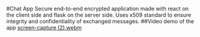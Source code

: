 #Chat App
Secure end-to-end encrypted application made with react on the client side and flask on the server side.
Uses x509 standard to ensure integrity and confidentiality of exchanged messages.
##Video demo of the app
[screen-capture (2).webm](https://user-images.githubusercontent.com/78978115/214112871-f1da71dd-0c20-44c2-8624-15b715796128.webm)


